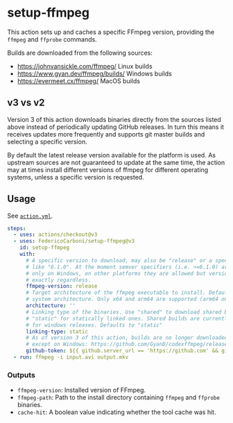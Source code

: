 # setup-ffmpeg

This action sets up and caches a specific FFmpeg version, providing the `ffmpeg`
and `ffprobe` commands.

Builds are downloaded from the following sources:

- <https://johnvansickle.com/ffmpeg/> Linux builds
- <https://www.gyan.dev/ffmpeg/builds/> Windows builds
- <https://evermeet.cx/ffmpeg/> MacOS builds

## v3 vs v2

Version 3 of this action downloads binaries directly from the sources listed above
instead of periodically updating GitHub releases. In turn this means it receives
updates more frequently and supports git master builds and selecting a specific
version.

By default the latest release version available for the platform is used. As
upstream sources are not guaranteed to update at the same time, the action may
at times install different versions of ffmpeg for different operating systems,
unless a specific version is requested.

## Usage

See [`action.yml`](./action.yml).

```yml
steps:
  - uses: actions/checkout@v3
  - uses: FedericoCarboni/setup-ffmpeg@v3
    id: setup-ffmpeg
    with:
      # A specific version to download, may also be "release" or a specific version
      # like "6.1.0". At the moment semver specifiers (i.e. >=6.1.0) are supported
      # only on Windows, on other platforms they are allowed but version is matched
      # exactly regardless.
      ffmpeg-version: release
      # Target architecture of the ffmpeg executable to install. Defaults to the
      # system architecture. Only x64 and arm64 are supported (arm64 only on Linux).
      architecture: ''
      # Linking type of the binaries. Use "shared" to download shared binaries and 
      # "static" for statically linked ones. Shared builds are currently only available
      # for windows releases. Defaults to "static"
      linking-type: static
      # As of version 3 of this action, builds are no longer downloaded from GitHub
      # except on Windows: https://github.com/GyanD/codexffmpeg/releases.
      github-token: ${{ github.server_url == 'https://github.com' && github.token || '' }}
  - run: ffmpeg -i input.avi output.mkv
```

### Outputs

- `ffmpeg-version`: Installed version of FFmpeg.
- `ffmpeg-path`: Path to the install directory containing `ffmpeg` and `ffprobe`
binaries.
- `cache-hit`: A boolean value indicating whether the tool cache was hit.
